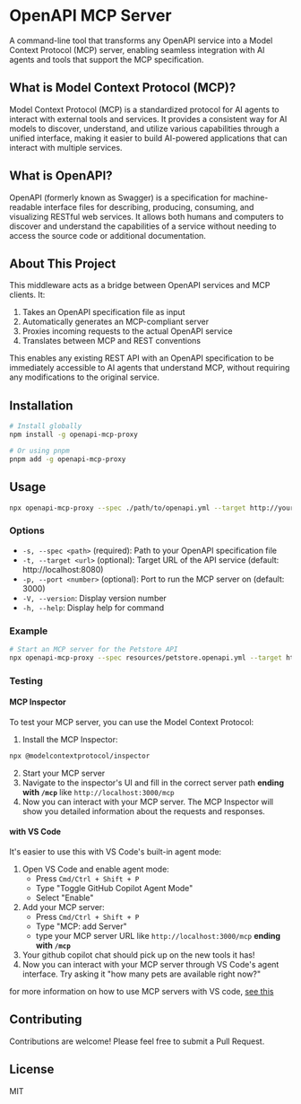 # OpenAPI MCP Server

A command-line tool that transforms any OpenAPI service into a Model Context Protocol (MCP) server, enabling seamless integration with AI agents and tools that support the MCP specification.

## What is Model Context Protocol (MCP)?

Model Context Protocol (MCP) is a standardized protocol for AI agents to interact with external tools and services. It provides a consistent way for AI models to discover, understand, and utilize various capabilities through a unified interface, making it easier to build AI-powered applications that can interact with multiple services.

## What is OpenAPI?

OpenAPI (formerly known as Swagger) is a specification for machine-readable interface files for describing, producing, consuming, and visualizing RESTful web services. It allows both humans and computers to discover and understand the capabilities of a service without needing to access the source code or additional documentation.

## About This Project

This middleware acts as a bridge between OpenAPI services and MCP clients. It:

1. Takes an OpenAPI specification file as input
2. Automatically generates an MCP-compliant server
3. Proxies incoming requests to the actual OpenAPI service
4. Translates between MCP and REST conventions

This enables any existing REST API with an OpenAPI specification to be immediately accessible to AI agents that understand MCP, without requiring any modifications to the original service.

## Installation

```bash
# Install globally
npm install -g openapi-mcp-proxy

# Or using pnpm
pnpm add -g openapi-mcp-proxy
```

## Usage

```bash
npx openapi-mcp-proxy --spec ./path/to/openapi.yml --target http://your-api.com --port 3000
```

### Options

- `-s, --spec <path>` (required): Path to your OpenAPI specification file
- `-t, --target <url>` (optional): Target URL of the API service (default: http://localhost:8080)
- `-p, --port <number>` (optional): Port to run the MCP server on (default: 3000)
- `-V, --version`: Display version number
- `-h, --help`: Display help for command

### Example

```bash
# Start an MCP server for the Petstore API
npx openapi-mcp-proxy --spec resources/petstore.openapi.yml --target https://petstore.swagger.io/v2
```

### Testing

#### MCP Inspector
To test your MCP server, you can use the Model Context Protocol:

1. Install the MCP Inspector:
```bash
npx @modelcontextprotocol/inspector
```
2. Start your MCP server
3. Navigate to the inspector's UI and fill in the correct server path **ending with `/mcp`** like
`http://localhost:3000/mcp`
4. Now you can interact with your MCP server. The MCP Inspector will show you detailed information about the requests and responses.


#### with VS Code 

It's easier to use this with VS Code's built-in agent mode:

1. Open VS Code and enable agent mode:
   - Press `Cmd/Ctrl + Shift + P`
   - Type "Toggle GitHub Copilot Agent Mode"
   - Select "Enable"
2. Add your MCP server:
   - Press `Cmd/Ctrl + Shift + P`
   - Type "MCP: add Server"
   - type your MCP server URL like `http://localhost:3000/mcp` **ending with `/mcp`**
3. Your github copilot chat should pick up on the new tools it has!
4. Now you can interact with your MCP server through VS Code's agent interface. Try asking it "how many pets are available right now?"

for more information on how to use MCP servers with VS code, [see this](https://code.visualstudio.com/docs/copilot/chat/mcp-servers#_use-mcp-tools-in-agent-mode)

## Contributing

Contributions are welcome! Please feel free to submit a Pull Request.

## License

MIT
